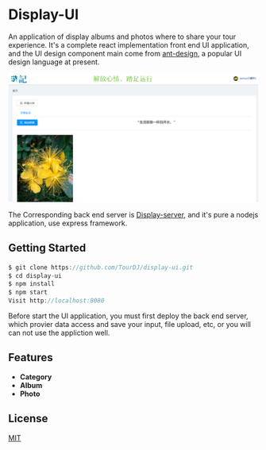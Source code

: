 # Display-UI

An application of display albums and photos where to share your tour experience. It's a complete react implementation front end UI application, and the UI design component main come from [ant-design](https://github.com/ant-design/ant-design), a popular UI design language at present. 

![sample](https://github.com/TourDJ/display-ui/blob/master/src/assets/sample.png)    

The Corresponding back end server is [Display-server](https://github.com/TourDJ/display-server), and it's pure a nodejs application, use express framework.

## Getting Started
```javascript
$ git clone https://github.com/TourDJ/display-ui.git
$ cd display-ui
$ npm install
$ npm start
Visit http://localhost:8080
```

Before start the UI application, you must first deploy the back end server, which provier data access and save your input, file upload, etc, or you will can not use the appliction well.

## Features
* <strong>Category</strong>
* <strong>Album</strong>
* <strong>Photo</strong>

## License

[MIT](https://github.com/TourDJ/display-ui/blob/master/LICENSE)    

